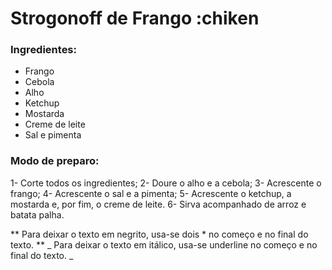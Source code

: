 # Strogonoff de Frango :chiken

### Ingredientes:

- Frango
- Cebola
- Alho
- Ketchup
- Mostarda
- Creme de leite
- Sal e pimenta

### Modo de preparo:

1- Corte todos os ingredientes;
2- Doure o alho e a cebola;
3- Acrescente o frango;
4- Acrescente o sal e a pimenta;
5- Acrescente o ketchup, a mostarda e, por fim, o creme de leite.
6- Sirva acompanhado de arroz e batata palha.

** Para deixar o texto em negrito, usa-se dois * no começo e no final do texto. **
_ Para deixar o texto em itálico, usa-se underline no começo e no final do texto. _

